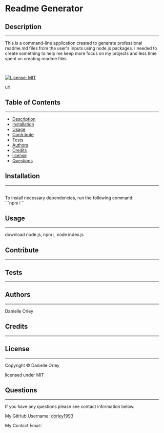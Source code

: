 # Readme Generator
 
## Description 
---

This is a command-line application created to generate professional readme.md files from the user's inputs using node.js packages. I needed to create something to help me keep more focus on my projects and less time spent on creating readme files.

<br>

[![License: MIT](https://img.shields.io/badge/License-MIT-yellow.svg)](https://opensource.org/licenses/MIT)
    
url: 

## Table of Contents
---
* [Description](#Description)
* [Installation](#Installation)
* [Usage](#Usage)
* [Contribute](#Contribute)
* [Tests](#Tests)
* [Authors](#Authors)
* [Credits](#Credits)
* [license](#license)
* [Questions](#Questions)
    
## Installation 
---

<br>
To install necessary dependencies, run the following command: <br>
```npm i```

## Usage 
---
download node.js, npm i, node index.js

## Contribute
---

    
## Tests 
---


## Authors
---
Danielle Orley

## Credits 
---


## License
---
Copyright © Danielle Orley 

licensed under MIT

## Questions 
---
If you have any questions please see contact information below. <br>

My GitHub Username: [dorley1993](http://github.com/dorley1993)
    
My Contact Email: 
